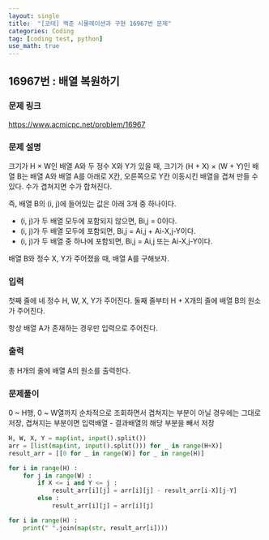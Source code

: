 ```yaml
---
layout: single
title:  "[코테] 백준 시물레이션과 구현 16967번 문제"
categories: Coding
tag: [coding test, python]
use_math: true
---
```


## 16967번 : 배열 복원하기
### 문제 링크
<https://www.acmicpc.net/problem/16967>

### 문제 설명
크기가 H × W인 배열 A와 두 정수 X와 Y가 있을 때, 크기가 (H + X) × (W + Y)인 배열 B는 배열 A와 배열 A를 아래로 X칸, 오른쪽으로 Y칸 이동시킨 배열을 겹쳐 만들 수 있다. 수가 겹쳐지면 수가 합쳐진다.

즉, 배열 B의 (i, j)에 들어있는 값은 아래 3개 중 하나이다.

- (i, j)가 두 배열 모두에 포함되지 않으면, Bi,j = 0이다.
- (i, j)가 두 배열 모두에 포함되면, Bi,j = Ai,j + Ai-X,j-Y이다.
- (i, j)가 두 배열 중 하나에 포함되면, Bi,j = Ai,j 또는 Ai-X,j-Y이다.

배열 B와 정수 X, Y가 주어졌을 때, 배열 A를 구해보자.

### 입력
첫째 줄에 네 정수 H, W, X, Y가 주어진다. 둘째 줄부터 H + X개의 줄에 배열 B의 원소가 주어진다.

항상 배열 A가 존재하는 경우만 입력으로 주어진다.

### 출력
총 H개의 줄에 배열 A의 원소를 출력한다.

### 문제풀이
0 ~ H행, 0 ~ W열까지 순차적으로 조회하면서 겹쳐지는 부분이 아닐 경우에는 그대로 저장, 겹쳐지는 부분이면 입력배열 - 결과배열의 해당 부분을 빼서 저장


```python
H, W, X, Y = map(int, input().split())
arr = [list(map(int, input().split())) for _ in range(H+X)]
result_arr = [[0 for _ in range(W)] for _ in range(H)]

for i in range(H) :
    for j in range(W) :
        if X <= i and Y <= j :
            result_arr[i][j] = arr[i][j] - result_arr[i-X][j-Y]
        else : 
            result_arr[i][j] = arr[i][j]

for i in range(H) :
    print(" ".join(map(str, result_arr[i])))
```
